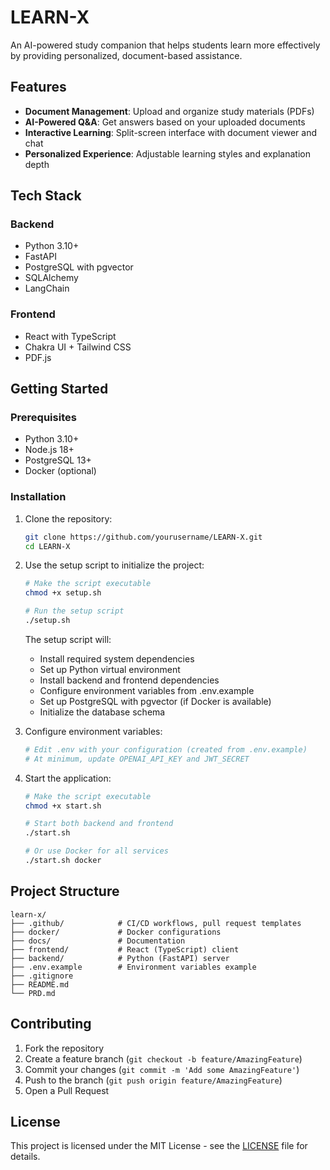 # LEARN-X

An AI-powered study companion that helps students learn more effectively by providing personalized, document-based assistance.

## Features

- **Document Management**: Upload and organize study materials (PDFs)
- **AI-Powered Q&A**: Get answers based on your uploaded documents
- **Interactive Learning**: Split-screen interface with document viewer and chat
- **Personalized Experience**: Adjustable learning styles and explanation depth

## Tech Stack

### Backend
- Python 3.10+
- FastAPI
- PostgreSQL with pgvector
- SQLAlchemy
- LangChain

### Frontend
- React with TypeScript
- Chakra UI + Tailwind CSS
- PDF.js

## Getting Started

### Prerequisites

- Python 3.10+
- Node.js 18+
- PostgreSQL 13+
- Docker (optional)

### Installation

1. Clone the repository:
   ```bash
   git clone https://github.com/yourusername/LEARN-X.git
   cd LEARN-X
   ```

2. Use the setup script to initialize the project:
   ```bash
   # Make the script executable
   chmod +x setup.sh
   
   # Run the setup script
   ./setup.sh
   ```
   
   The setup script will:
   - Install required system dependencies
   - Set up Python virtual environment
   - Install backend and frontend dependencies
   - Configure environment variables from .env.example
   - Set up PostgreSQL with pgvector (if Docker is available)
   - Initialize the database schema
   
3. Configure environment variables:
   ```bash
   # Edit .env with your configuration (created from .env.example)
   # At minimum, update OPENAI_API_KEY and JWT_SECRET
   ```

4. Start the application:
   ```bash
   # Make the script executable
   chmod +x start.sh
   
   # Start both backend and frontend
   ./start.sh
   
   # Or use Docker for all services
   ./start.sh docker
   ```

## Project Structure

```
learn-x/
├── .github/            # CI/CD workflows, pull request templates
├── docker/             # Docker configurations
├── docs/               # Documentation
├── frontend/           # React (TypeScript) client
├── backend/            # Python (FastAPI) server
├── .env.example        # Environment variables example
├── .gitignore
├── README.md
└── PRD.md
```

## Contributing

1. Fork the repository
2. Create a feature branch (`git checkout -b feature/AmazingFeature`)
3. Commit your changes (`git commit -m 'Add some AmazingFeature'`)
4. Push to the branch (`git push origin feature/AmazingFeature`)
5. Open a Pull Request

## License

This project is licensed under the MIT License - see the [LICENSE](LICENSE) file for details.
